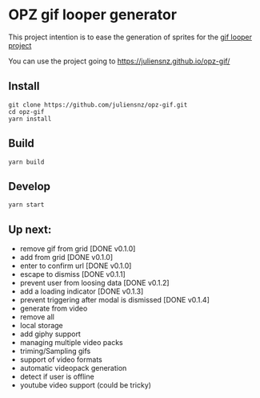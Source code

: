 # OPZ gif looper generator

This project intention is to ease the generation of sprites for the [gif looper project](https://www.synthpaks.com/collections/frontpage/products/gif-looper-template-project-beta)

You can use the project going to https://juliensnz.github.io/opz-gif/

## Install

    git clone https://github.com/juliensnz/opz-gif.git
    cd opz-gif
    yarn install

## Build

    yarn build

## Develop

    yarn start

## Up next:

- remove gif from grid [DONE v0.1.0]
- add from grid [DONE v0.1.0]
- enter to confirm url [DONE v0.1.0]
- escape to dismiss [DONE v0.1.1]
- prevent user from loosing data [DONE v0.1.2]
- add a loading indicator [DONE v0.1.3]
- prevent triggering after modal is dismissed [DONE v0.1.4]
- generate from video
- remove all
- local storage
- add giphy support
- managing multiple video packs
- triming/Sampling gifs
- support of video formats
- automatic videopack generation
- detect if user is offline
- youtube video support (could be tricky)
